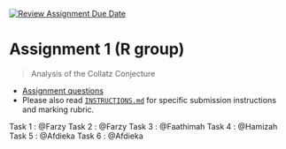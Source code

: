 [![Review Assignment Due Date](https://classroom.github.com/assets/deadline-readme-button-24ddc0f5d75046c5622901739e7c5dd533143b0c8e959d652212380cedb1ea36.svg)](https://classroom.github.com/a/HUOoSZXh)
# Assignment 1 (R group)

> Analysis of the Collatz Conjecture

- [Assignment questions](ASSIGNMENT.md) 
- Please also read [`INSTRUCTIONS.md`](INSTRUCTIONS.md) for specific
submission instructions and marking rubric.

Task 1 : @Farzy
Task 2 : @Farzy
Task 3 : @Faathimah
Task 4 : @Hamizah
Task 5 : @Afdieka
Task 6 : @Afdieka
